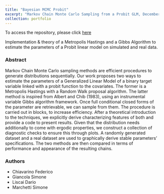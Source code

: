 ```yaml
---
title: "Bayesian MCMC Probit"
excerpt: "Markov Chain Monte Carlo Sampling from a Probit GLM, December 2021 <br/><img src='/images/Triple_dim_acc_rej_123.png'>"
collection: portfolio
---
```

To access the repository, please click [here](https://github.com/simonegiancola09/probit_bayesian_MCMC)


Implementation & theory of a Metropolis Hastings and a Gibbs Algorithm to estimate the parameters of a Probit linear model on simulated and real data. 

### Abstract
Markov Chain Monte Carlo sampling methods are efficient procedures to generate distributions
sequentially. Our work proposes two ways to estimate the parameters of a Generalized Linear Model
of a binary target variable linked with a probit function to the covariates. The former is a Metropolis
Hastings with a Random Walk proposal algorithm. The latter method is inspired from Albert and Chib (1983), using an
instrumental variable Gibbs algorithm framework. Once full conditional closed forms of the parameter
are retrievable, we can sample from them. The procedure is carried out in blocks, to increase
efficiency. After a theoretical introduction to the techniques, we explicitly derive characterizing features
of both and provide a code to present results. Given that the distribution needs additionally to
come with ergodic properties, we construct a collection of diagnostic checks to ensure this through
plots. A randomly generated dataset and a real dataset are used to graphically derive stable
parameters’ specifications. The two methods are then compared in terms of performance and
appearance of the resulting chains.

### Authors
* Chiavarino Federico
* Giancola Simone 
* Liscai Dario
* Marchetti Simone



